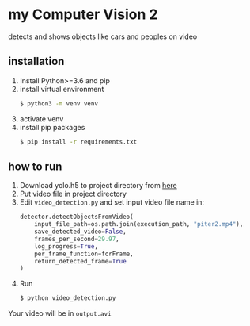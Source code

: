 # my Computer Vision 2

detects and shows objects like cars and peoples on video

## installation

1. Install Python>=3.6 and pip
2. install virtual environment
    ```bash
    $ python3 -m venv venv
    ```
3. activate venv
4. install pip packages
   ```bash
   $ pip install -r requirements.txt
   ```

## how to run

1. Download yolo.h5 to project directory from [here](https://github.com/OlafenwaMoses/ImageAI/releases/tag/1.0/)
1. Put video file in project directory
2. Edit `video_detection.py` and set input video file name in:
    ```python
    detector.detectObjectsFromVideo(
        input_file_path=os.path.join(execution_path, "piter2.mp4"),
        save_detected_video=False,
        frames_per_second=29.97,
        log_progress=True,
        per_frame_function=forFrame,
        return_detected_frame=True
    )
    ```
3. Run
    ```bash
    $ python video_detection.py
    ```

Your video will be in `output.avi`